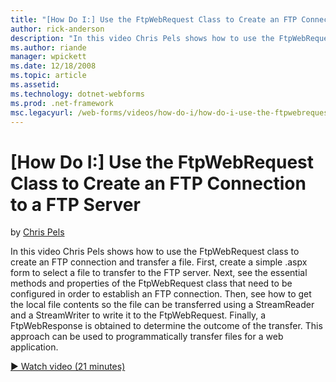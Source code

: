 ```yaml
---
title: "[How Do I:] Use the FtpWebRequest Class to Create an FTP Connection to a FTP Server | Microsoft Docs"
author: rick-anderson
description: "In this video Chris Pels shows how to use the FtpWebRequest class to create an FTP connection and transfer a file. First, create a simple .aspx form to selec..."
ms.author: riande
manager: wpickett
ms.date: 12/18/2008
ms.topic: article
ms.assetid: 
ms.technology: dotnet-webforms
ms.prod: .net-framework
msc.legacyurl: /web-forms/videos/how-do-i/how-do-i-use-the-ftpwebrequest-class-to-create-an-ftp-connection-to-a-ftp-server
---
```

[How Do I:] Use the FtpWebRequest Class to Create an FTP Connection to a FTP Server
====================
by [Chris Pels](https://twitter.com/chrispels)

In this video Chris Pels shows how to use the FtpWebRequest class to create an FTP connection and transfer a file. First, create a simple .aspx form to select a file to transfer to the FTP server. Next, see the essential methods and properties of the FtpWebRequest class that need to be configured in order to establish an FTP connection. Then, see how to get the local file contents so the file can be transferred using a StreamReader and a StreamWriter to write it to the FtpWebRequest. Finally, a FtpWebResponse is obtained to determine the outcome of the transfer. This approach can be used to programmatically transfer files for a web application.

[&#9654; Watch video (21 minutes)](https://channel9.msdn.com/Blogs/ASP-NET-Site-Videos/how-do-i-use-the-ftpwebrequest-class-to-create-an-ftp-connection-to-a-ftp-server)
